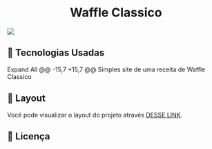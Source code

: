 <h1 align="center"> Waffle Classico </h1>

<img src="https://efficient-sloth-d85.notion.site/image/https%3A%2F%2Fs3-us-west-2.amazonaws.com%2Fsecure.notion-static.com%2F75132312-83c2-4434-b962-cb0498dc0ae0%2FUntitled.png?id=5441bea5-c8f5-4e45-bca2-be968bd79396&table=block&spaceId=08f749ff-d06d-49a8-a488-9846e081b224&width=2000&userId=&cache=v2"></img>

## 🚀 Tecnologias Usadas

Expand All
	@@ -15,7 +15,7 @@ Simples site de uma receita de Waffle Classico

## 🔖 Layout

Você pode visualizar o layout do projeto através [DESSE LINK](https://efficient-sloth-d85.notion.site/Desafio-Piloto-P-gina-de-Receita-15acc6a34f744484a2e64a1f115bfbae).

## :memo: Licença
